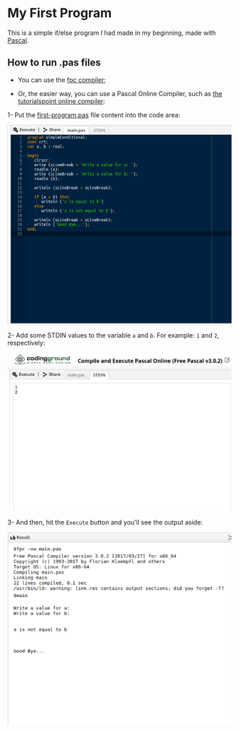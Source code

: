 # My First Program

This is a simple if/else program I had made in my beginning, made with [Pascal](https://en.wikipedia.org/wiki/Pascal_(programming_language)).

## How to run .pas files

* You can use the [fpc compiler](https://www.freepascal.org/);

* Or, the easier way, you can use a Pascal Online Compiler,
such as [the tutorialspoint online compiler](https://www.tutorialspoint.com/compile_pascal_online.php):

1- Put the [first-program.pas](./first-program.pas) file content into the code area:

![image](./tutorial-1.png)

2- Add some STDIN values to the variable `a` and `b`. For example: `1` and `2`, respectively:

![image](./tutorial-2.png)

3- And then, hit the `Execute` button and you'll see the output aside:

![image](./tutorial-3.png)
